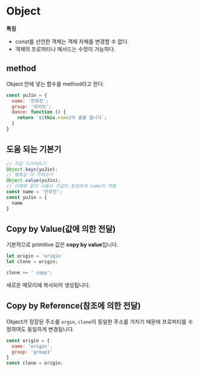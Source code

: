 # Object

**특징**  
- const를 선언한 객체는 객체 자체를 변경할 수 없다.
- 객체의 프로퍼티나 메서드는 수정이 가능하다.

## method

Object 안에 넣는 함수를 method라고 한다.

```javascript
const yuJin = {
  name: '안유진';
  group: '아이브';
  dance: function () {
    return `${this.name}이 춤을 춥니다`;
  }
}
```

## 도움 되는 기본기

```javascript
// 키값 다가져오기
Object.keys(yuJin);
// 벨류값 다 가져오기
Object.value(yuJin);
// 아래와 같이 사용시 키값이 동일하게 name이 적용
const name = '안유진';
const yuJin = {
  name
}
```

## Copy by Value(값에 의한 전달)

기본적으로 primitive 값은 **copy by value**입니다.

```javascript
let origin = 'origin'
let clone = origin;

clone += ' copy';
```

새로운 메모리에 복사되어 생성됩니다.


## Copy by Reference(참조에 의한 전달)

Object가 정장된 주소를 `orgin`, `clone`이 동일한 주소를 가지기 때문에 프로퍼티를 수정하여도 동일하게 변경됩니다.

```javascript
const origin = {
  name: 'origin',
  group: 'group1'
}
const clone = origin;
```

